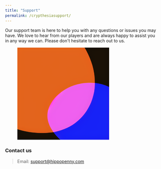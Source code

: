 ```yaml
---
title: "Support"
permalink: /crypthesiasupport/
---
```


Our support team is here to help you with any questions or issues you may have. We love to hear from our players and are always happy to assist you in any way we can. Please don't hesitate to reach out to us.

<figure style="width: 300px" class="align-right">
  <img src="/assets/images/company/4.png" alt="">
</figure> 


### Contact us
> Email: support@hippopenny.com

